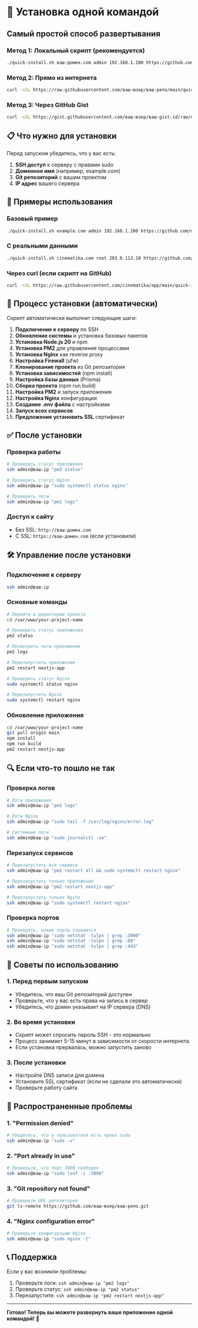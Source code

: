 # 🚀 Установка одной командой

## Самый простой способ развертывания

### Метод 1: Локальный скрипт (рекомендуется)

```bash
./quick-install.sh ваш-домен.com admin 192.168.1.100 https://github.com/ваш-юзер/ваш-репо.git
```

### Метод 2: Прямо из интернета

```bash
curl -sSL https://raw.githubusercontent.com/ваш-юзер/ваш-репо/main/quick-install.sh | bash -s -- ваш-домен.com admin 192.168.1.100 https://github.com/ваш-юзер/ваш-репо.git
```

### Метод 3: Через GitHub Gist

```bash
curl -sSL https://gist.githubusercontent.com/ваш-юзер/ваш-gist-id/raw/quick-install.sh | bash -s -- ваш-домен.com admin 192.168.1.100 https://github.com/ваш-юзер/ваш-репо.git
```

## 📋 Что нужно для установки

Перед запуском убедитесь, что у вас есть:
1. **SSH доступ** к серверу с правами sudo
2. **Доменное имя** (например, example.com)
3. **Git репозиторий** с вашим проектом
4. **IP адрес** вашего сервера

## 🔧 Примеры использования

### Базовый пример
```bash
./quick-install.sh example.com admin 192.168.1.100 https://github.com/myuser/myproject.git
```

### С реальными данными
```bash
./quick-install.sh cinematika.com root 203.0.113.10 https://github.com/cinematika/app.git
```

### Через curl (если скрипт на GitHub)
```bash
curl -sSL https://raw.githubusercontent.com/cinematika/app/main/quick-install.sh | bash -s -- cinematika.com root 203.0.113.10 https://github.com/cinematika/app.git
```

## 🚀 Процесс установки (автоматически)

Скрипт автоматически выполнит следующие шаги:

1. **Подключение к серверу** по SSH
2. **Обновление системы** и установка базовых пакетов
3. **Установка Node.js 20** и npm
4. **Установка PM2** для управления процессами
5. **Установка Nginx** как reverse proxy
6. **Настройка Firewall** (ufw)
7. **Клонирование проекта** из Git репозитория
8. **Установка зависимостей** (npm install)
9. **Настройка базы данных** (Prisma)
10. **Сборка проекта** (npm run build)
11. **Настройка PM2** и запуск приложения
12. **Настройка Nginx** конфигурации
13. **Создание .env файла** с настройками
14. **Запуск всех сервисов**
15. **Предложение установить SSL** сертификат

## ✅ После установки

### Проверка работы
```bash
# Проверить статус приложения
ssh admin@ваш-ip "pm2 status"

# Проверить статус Nginx
ssh admin@ваш-ip "sudo systemctl status nginx"

# Проверить логи
ssh admin@ваш-ip "pm2 logs"
```

### Доступ к сайту
- Без SSL: `http://ваш-домен.com`
- С SSL: `https://ваш-домен.com` (если установили)

## 🛠 Управление после установки

### Подключение к серверу
```bash
ssh admin@ваш-ip
```

### Основные команды
```bash
# Перейти в директорию проекта
cd /var/www/your-project-name

# Проверить статус приложения
pm2 status

# Посмотреть логи приложения
pm2 logs

# Перезапустить приложение
pm2 restart nextjs-app

# Проверить статус Nginx
sudo systemctl status nginx

# Перезапустить Nginx
sudo systemctl restart nginx
```

### Обновление приложения
```bash
cd /var/www/your-project-name
git pull origin main
npm install
npm run build
pm2 restart nextjs-app
```

## 🔍 Если что-то пошло не так

### Проверка логов
```bash
# Логи приложения
ssh admin@ваш-ip "pm2 logs"

# Логи Nginx
ssh admin@ваш-ip "sudo tail -f /var/log/nginx/error.log"

# Системные логи
ssh admin@ваш-ip "sudo journalctl -xe"
```

### Перезапуск сервисов
```bash
# Перезапустить все сервисы
ssh admin@ваш-ip "pm2 restart all && sudo systemctl restart nginx"

# Перезапустить только приложение
ssh admin@ваш-ip "pm2 restart nextjs-app"

# Перезапустить только Nginx
ssh admin@ваш-ip "sudo systemctl restart nginx"
```

### Проверка портов
```bash
# Проверить, какие порты слушаются
ssh admin@ваш-ip "sudo netstat -tulpn | grep :3000"
ssh admin@ваш-ip "sudo netstat -tulpn | grep :80"
ssh admin@ваш-ip "sudo netstat -tulpn | grep :443"
```

## 🎯 Советы по использованию

### 1. Перед первым запуском
- Убедитесь, что ваш Git репозиторий доступен
- Проверьте, что у вас есть права на запись в сервер
- Убедитесь, что домен указывает на IP сервера (DNS)

### 2. Во время установки
- Скрипт может спросить пароль SSH - это нормально
- Процесс занимает 5-15 минут в зависимости от скорости интернета
- Если установка прервалась, можно запустить заново

### 3. После установки
- Настройте DNS записи для домена
- Установите SSL сертификат (если не сделали это автоматически)
- Проверьте работу сайта

## 🚨 Распространенные проблемы

### 1. "Permission denied"
```bash
# Убедитесь, что у пользователя есть права sudo
ssh admin@ваш-ip "sudo -v"
```

### 2. "Port already in use"
```bash
# Проверьте, что порт 3000 свободен
ssh admin@ваш-ip "sudo lsof -i :3000"
```

### 3. "Git repository not found"
```bash
# Проверьте URL репозитория
git ls-remote https://github.com/ваш-юзер/ваш-репо.git
```

### 4. "Nginx configuration error"
```bash
# Проверьте конфигурацию Nginx
ssh admin@ваш-ip "sudo nginx -t"
```

## 📞 Поддержка

Если у вас возникли проблемы:
1. Проверьте логи: `ssh admin@ваш-ip "pm2 logs"`
2. Проверьте статус: `ssh admin@ваш-ip "pm2 status"`
3. Перезапустите: `ssh admin@ваш-ip "pm2 restart nextjs-app"`

---

**Готово! Теперь вы можете развернуть ваше приложение одной командой!** 🎉